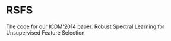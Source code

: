 # RSFS
The code for our ICDM'2014 paper.
Robust Spectral Learning for Unsupervised Feature Selection

